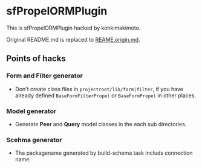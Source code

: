 sfPropelORMPlugin
=================

This is sfPropelORMPlugin hacked by kohkimakimoto.

Original README.md is replaced to [REAME.origin.md](https://github.com/kohkimakimoto/sfPropelORMPlugin/blob/hacked-master/README.origin.md).

## Points of hacks

### Form and Filter generator

 * Don't create class files in `projectroot/lib/form|filter`, if you have already defined `BaseFormFilterPropel` or `BaseFormPropel` in other places.

### Model generator
 
 * Generate **Peer** and **Query** model classes in the each sub directories.

### Scehma generator

 * Tha packagename generated by build-schema task includs connection name.


